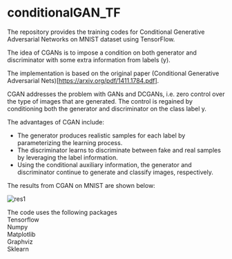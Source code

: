 # conditionalGAN_TF
The repository provides the training codes for Conditional Generative Adversarial Networks on MNIST dataset using TensorFlow.  

The idea of CGANs is to impose a condition on both generator and discriminator with some extra information from labels (y).

The implementation is based on the original paper (Conditional Generative Adversarial Nets)[https://arxiv.org/pdf/1411.1784.pdf].  

CGAN addresses the problem with GANs and DCGANs, i.e. zero control over the type of images that are generated. The control is regained by conditioning both the generator and discriminator on the class label y.

The advantages of CGAN include:

- The generator produces realistic samples for each label by parameterizing the learning process.  
- The discriminator learns to discriminate between fake and real samples by leveraging the label information.  
- Using the conditional auxiliary information, the generator and discriminator continue to generate and classify images, respectively. 

The results from CGAN on MNIST are shown below:


![res1](https://user-images.githubusercontent.com/26203136/184329701-48c84905-b6b0-4af5-8bc4-3844d6b2ce19.png)

The code uses the following packages  
Tensorflow  
Numpy  
Matplotlib  
Graphviz  
Sklearn  
